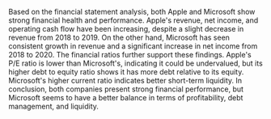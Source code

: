 Based on the financial statement analysis, both Apple and Microsoft show strong financial health and performance. Apple's revenue, net income, and operating cash flow have been increasing, despite a slight decrease in revenue from 2018 to 2019. On the other hand, Microsoft has seen consistent growth in revenue and a significant increase in net income from 2018 to 2020. The financial ratios further support these findings. Apple's P/E ratio is lower than Microsoft's, indicating it could be undervalued, but its higher debt to equity ratio shows it has more debt relative to its equity. Microsoft's higher current ratio indicates better short-term liquidity. In conclusion, both companies present strong financial performance, but Microsoft seems to have a better balance in terms of profitability, debt management, and liquidity.